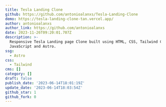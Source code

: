 ```yaml
---
title: Tesla Landing Clone
github: https://github.com/antonioalanxs/Tesla-Landing-Clone
demo: https://tesla-landing-clone-tan.vercel.app/
author: antonioalanxs
author_link: https://github.com/antonioalanxs
date: 2023-11-26T09:20:01.707Z
description: >-
  Responsive Tesla Landing page Clone built using HTML, CSS, Tailwind CSS,
  JavaScript and Astro.
ssg:
  - Astro
css:
  - Tailwind
cms: []
category: []
draft: false
publish_date: '2023-06-14T18:01:19Z'
update_date: '2023-06-14T18:03:54Z'
github_star: 1
github_fork: 0
---
```

